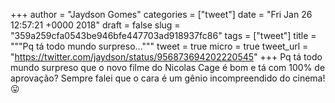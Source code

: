 
+++
author = "Jaydson Gomes"
categories = ["tweet"]
date = "Fri Jan 26 12:57:21 +0000 2018"
draft = false
slug = "359a259cfa0543be946bfe447703ad918937fc86"
tags = ["tweet"]
title = """Pq tá todo mundo surpreso..."""
tweet = true
micro = true
tweet_url = "https://twitter.com/jaydson/status/956873694202220545"
+++
Pq tá todo mundo surpreso que o novo filme do Nicolas Cage é bom e tá com 100% de aprovação?
Sempre falei que o cara é um gênio incompreendido do cinema! 😛

